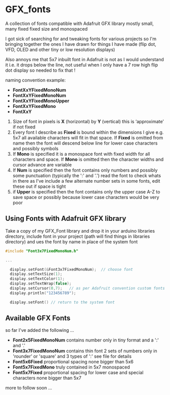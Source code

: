 # GFX_fonts
A collection of fonts compatible with Adafruit GFX library mostly small, many fixed fixed size and monospaced

I got sick of searching for and tweaking fonts for various projects so I'm bringing together the ones I have drawn for things I have made (flip dot, VFD, OLED and other tiny or low resolution displays)

Also annoys me that 5x7 inbuilt font in Adafruit is not  as I would understand it i.e. it drops below the line, not useful when I only have a 7 row high flip dot display so needed to fix that !

naming convention example:
  * **FontXxYFixedMonoNum** 
  * **FontXxYFixedMonoNum** 
  * **FontXxYFixedMonoUpper**
  * **FontXxYFixedMono**
  * **FontXxY** 

1. Size of font in pixels is **X** (horizontal) by **Y** (vertical) this is ‘approximate’ if not fixed
2. Every font I describe as **Fixed** is bound within the dimensions I give e.g. 5x7 all available characters will fit in that space. If **Fixed** is omitted from name then the font will descend below line for lower case characters and possibly symbols 
3. If **Mono** is specified it is a monospace font with fixed width for all characters and space. If **Mono** is omitted then the character widths and cursor advance are variable
4. If **Num** is specified then the font contains only numbers and possibly some punctuation (typically the ':' and '.') read the font to check whats in there as I've include a few alternate number sets in some fonts, edit these out if space is tight
5. if **Upper** is specified then the font contains only the upper case A-Z to save space or possibly because lower case characters would be very poor

## Using Fonts with Adafruit GFX library

Take a copy of my GFX_Font library and drop it in your arduino libraries directory, include font in your project (path will find things in libraries directory) and ues the font by name in place of the system font

```C
#include "Font3x7FixedMonoNum.h"

...

  display.setFont(&Font3x7FixedMonoNum);  // choose font
  display.setTextSize(1);    
  display.setTextColor(1);
  display.setTextWrap(false);
  display.setCursor(0,7);   // as per Adafruit convention custom fonts draw up from line so move cursor
  display.println("123456789");

  display.setFont() // return to the system font

```



## Available GFX Fonts

so far I've added the following ...

  * **Font2x5FixedMonoNum** contains number only in tiny format and a ':' and '.'
  * **Font3x7FixedMonoNum** contains thin font 2 sets of numbers only in 'rounder' or 'square' and 3 types of ':' see file for details
  * **Font5x6Fixed** proportional spacing none bigger than 5x6
  * **Font5x7FixedMono** truly contained in 5x7 monospaced
  * **Font5x7Fixed** proportional spacing for lower case and special characters none bigger than 5x7


more to follow soon ...
  
